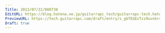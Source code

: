 ```yaml
---
Title: 2013/07/22/000738
EditURL: https://blog.hatena.ne.jp/guitarrapc_tech/guitarrapc-tech.hatenablog.com/atom/entry/6802418398340941616
PreviewURL: https://tech.guitarrapc.com/draft/entry/s_gbTEGEvTzz9uvn5r4XJ_TFxMA
Draft: true
---
```


